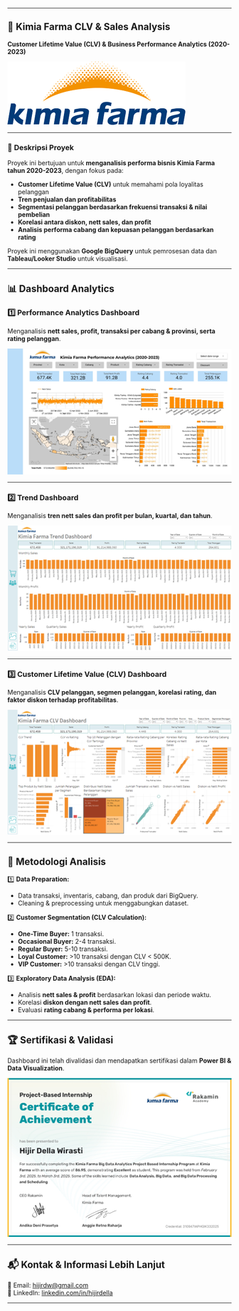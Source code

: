 
---

## 📌 **Kimia Farma CLV & Sales Analysis**  
**Customer Lifetime Value (CLV) & Business Performance Analytics (2020-2023)**  

![Kimia Farma Logo](https://github.com/hijirdella/KimiaFarma-CLV-Sales-Analysis/blob/140f4b5297a39b1f4ccb58b97dd7f67e5d4e2d6a/Dashboard/Logo-Kimia-Farma.png)  

---

### 📝 **Deskripsi Proyek**  
Proyek ini bertujuan untuk **menganalisis performa bisnis Kimia Farma tahun 2020-2023**, dengan fokus pada:  
- **Customer Lifetime Value (CLV)** untuk memahami pola loyalitas pelanggan  
- **Tren penjualan dan profitabilitas**  
- **Segmentasi pelanggan berdasarkan frekuensi transaksi & nilai pembelian**  
- **Korelasi antara diskon, nett sales, dan profit**  
- **Analisis performa cabang dan kepuasan pelanggan berdasarkan rating**  

Proyek ini menggunakan **Google BigQuery** untuk pemrosesan data dan **Tableau/Looker Studio** untuk visualisasi.

---

## 📊 **Dashboard Analytics**  
### **1️⃣ Performance Analytics Dashboard**  
Menganalisis **nett sales, profit, transaksi per cabang & provinsi, serta rating pelanggan**.  

![Performance Analytics](https://github.com/hijirdella/KimiaFarma-CLV-Sales-Analysis/blob/140f4b5297a39b1f4ccb58b97dd7f67e5d4e2d6a/Dashboard/Kimia_Farma_Performance_Analytics_(2020-2023)%20Dashboard.jpg)  

---

### **2️⃣ Trend Dashboard**  
Menganalisis **tren nett sales dan profit per bulan, kuartal, dan tahun**.  

![Trend Dashboard](https://github.com/hijirdella/KimiaFarma-CLV-Sales-Analysis/blob/140f4b5297a39b1f4ccb58b97dd7f67e5d4e2d6a/Dashboard/Kimia%20Farma%20Trend%20Dashboard.png)  

---

### **3️⃣ Customer Lifetime Value (CLV) Dashboard**  
Menganalisis **CLV pelanggan, segmen pelanggan, korelasi rating, dan faktor diskon terhadap profitabilitas**.  

![CLV Dashboard](https://github.com/hijirdella/KimiaFarma-CLV-Sales-Analysis/blob/140f4b5297a39b1f4ccb58b97dd7f67e5d4e2d6a/Dashboard/Kimia%20Farma%20CLV%20Dashboard.png)  

---

## 📍 **Metodologi Analisis**  
1️⃣ **Data Preparation:**  
- Data transaksi, inventaris, cabang, dan produk dari BigQuery.  
- Cleaning & preprocessing untuk menggabungkan dataset.  

2️⃣ **Customer Segmentation (CLV Calculation):**  
- **One-Time Buyer:** 1 transaksi.  
- **Occasional Buyer:** 2-4 transaksi.  
- **Regular Buyer:** 5-10 transaksi.  
- **Loyal Customer:** >10 transaksi dengan CLV < 500K.  
- **VIP Customer:** >10 transaksi dengan CLV tinggi.  

3️⃣ **Exploratory Data Analysis (EDA):**  
- Analisis **nett sales & profit** berdasarkan lokasi dan periode waktu.  
- Korelasi **diskon dengan nett sales dan profit**.  
- Evaluasi **rating cabang & performa per lokasi**.  

---

## 🏆 **Sertifikasi & Validasi**  
Dashboard ini telah divalidasi dan mendapatkan sertifikasi dalam **Power BI & Data Visualization**.  

![Power BI Certificate](https://github.com/hijirdella/KimiaFarma-CLV-Sales-Analysis/blob/140f4b5297a39b1f4ccb58b97dd7f67e5d4e2d6a/Dashboard/pbi-Kimia%20Farma_Certificate.jpg)  

---

## 📬 **Kontak & Informasi Lebih Lanjut**  
📧 Email: [hijirdw@gmail.com](mailto:hijirdw@gmail.com)  
🔗 LinkedIn: [linkedin.com/in/hijirdella](https://www.linkedin.com/in/hijirdella/)  

---
